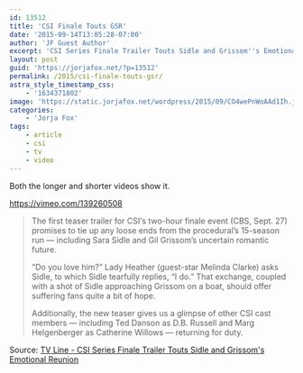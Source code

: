 ```yaml
---
id: 13512
title: 'CSI Finale Touts GSR'
date: '2015-09-14T13:05:28-07:00'
author: 'JF Guest Author'
excerpt: 'CSI Series Finale Trailer Touts Sidle and Grissom''s Emotional Reunion'
layout: post
guid: 'https://jorjafox.net/?p=13512'
permalink: /2015/csi-finale-touts-gsr/
astra_style_timestamp_css:
    - '1634371802'
image: 'https://static.jorjafox.net/wordpress/2015/09/CO4wePnWoAAd1Ih.jpg'
categories:
    - 'Jorja Fox'
tags:
    - article
    - csi
    - tv
    - video
---
```


Both the longer and shorter videos show it.

https://vimeo.com/139260508

<blockquote>The first teaser trailer for CSI‘s two-hour finale event (CBS, Sept. 27) promises to tie up any loose ends from the procedural’s 15-season run — including Sara Sidle and Gil Grissom’s uncertain romantic future.

“Do you love him?” Lady Heather (guest-star Melinda Clarke) asks Sidle, to which Sidle tearfully replies, “I do.” That exchange, coupled with a shot of Sidle approaching Grissom on a boat, should offer suffering fans quite a bit of hope.

Additionally, the new teaser gives us a glimpse of other CSI cast members — including Ted Danson as D.B. Russell and Marg Helgenberger as Catherine Willows — returning for duty.</blockquote>

Source: <a href="http://tvline.com/2015/09/14/csi-series-finale-trailer-video-sidle-grissom-reunion/">TV Line - CSI Series Finale Trailer Touts Sidle and Grissom's Emotional Reunion</a>